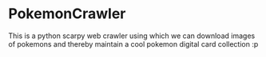 # PokemonCrawler
This is a python scarpy web crawler using which we can download images of pokemons and thereby maintain a cool pokemon digital card collection :p
